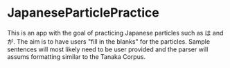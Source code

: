 # JapaneseParticlePractice
This is an app with the goal of practicing Japanese particles such as は and が. The aim is to have users "fill in the blanks" for the particles. Sample sentences will most likely need to be user provided and the parser will assums formatting similar to the Tanaka Corpus.